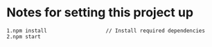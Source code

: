 # Notes for setting this project up

```
1.npm install                   // Install required dependencies
2.npm start
```
